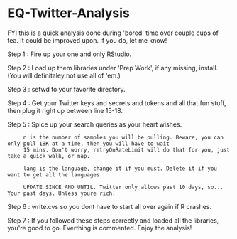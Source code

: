 # EQ-Twitter-Analysis
FYI this is a quick analysis done during 'bored' time over couple cups of tea. It could be improved upon. If you do, let me know!

Step 1 : Fire up your one and only RStudio.

Step 2 : Load up them libraries under 'Prep Work', if any missing, install. (You will definitaley not use all of 'em.)

Step 3 : setwd to your favorite directory.

Step 4 : Get your Twitter keys and secrets and tokens and all that fun stuff, then plug it right up between line 15-18.

Step 5 : Spice up your search queries as your heart wishes.

         n is the number of samples you will be pulling. Beware, you can only pull 18K at a time, then you will have to wait 
         15 mins. Don't worry, retryOnRateLimit will do that for you, just take a quick walk, or nap.
         
         lang is the language, change it if you must. Delete it if you want to get all the languages.
         
         UPDATE SINCE AND UNTIL. Twitter only allows past 10 days, so... Your past days. Unless youre rich.
         
Step 6 : write.cvs so you dont have to start all over again if R crashes.

Step 7 : If you followed these steps correctly and loaded all the libraries, you're good to go. Everthing is commented. Enjoy the analysis!


